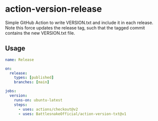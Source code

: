 # action-version-release
Simple GitHub Action to write VERSION.txt and include it in each release. Note this force updates the release tag, such that the tagged commit contains the new VERSION.txt file.

## Usage
```yaml
name: Release

on:
  release:
    types: [published]
    branches: [main]

jobs:
  version:
    runs-on: ubuntu-latest
    steps:
      - uses: actions/checkout@v2
      - uses: BattlesnakeOfficial/action-version-txt@v1
```
